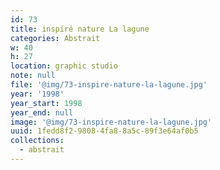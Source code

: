 ```yaml
---
id: 73
title: inspiré nature La lagune
categories: Abstrait
w: 40
h: 27
location: graphic studio
note: null
file: '@img/73-inspire-nature-la-lagune.jpg'
year: '1998'
year_start: 1998
year_end: null
image: '@img/73-inspire-nature-la-lagune.jpg'
uuid: 1fedd8f2-9808-4fa8-8a5c-89f3e64af0b5
collections:
  - abstrait
---
```


